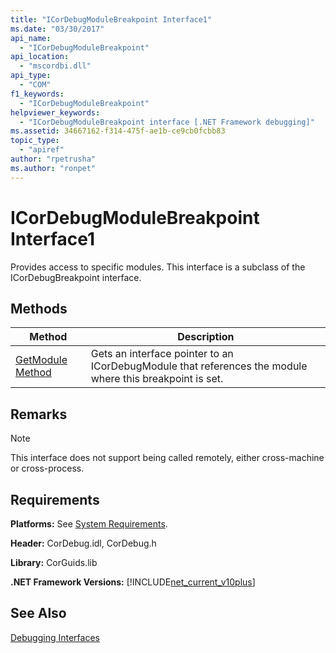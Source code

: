 ```yaml
---
title: "ICorDebugModuleBreakpoint Interface1"
ms.date: "03/30/2017"
api_name: 
  - "ICorDebugModuleBreakpoint"
api_location: 
  - "mscordbi.dll"
api_type: 
  - "COM"
f1_keywords: 
  - "ICorDebugModuleBreakpoint"
helpviewer_keywords: 
  - "ICorDebugModuleBreakpoint interface [.NET Framework debugging]"
ms.assetid: 34667162-f314-475f-ae1b-ce9cb0fcbb83
topic_type: 
  - "apiref"
author: "rpetrusha"
ms.author: "ronpet"
---
```

# ICorDebugModuleBreakpoint Interface1
Provides access to specific modules. This interface is a subclass of the ICorDebugBreakpoint interface.  
  
## Methods  
  
|Method|Description|  
|------------|-----------------|  
|[GetModule Method](../../../../docs/framework/unmanaged-api/debugging/icordebugmodulebreakpoint-getmodule-method.md)|Gets an interface pointer to an ICorDebugModule that references the module where this breakpoint is set.|  
  
## Remarks  
  
> [!NOTE]
>  This interface does not support being called remotely, either cross-machine or cross-process.  
  
## Requirements  
 **Platforms:** See [System Requirements](../../../../docs/framework/get-started/system-requirements.md).  
  
 **Header:** CorDebug.idl, CorDebug.h  
  
 **Library:** CorGuids.lib  
  
 **.NET Framework Versions:** [!INCLUDE[net_current_v10plus](../../../../includes/net-current-v10plus-md.md)]  
  
## See Also  
 [Debugging Interfaces](../../../../docs/framework/unmanaged-api/debugging/debugging-interfaces.md)
